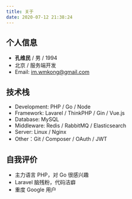 ```yaml
---
title: 关于
date: 2020-07-12 21:38:24
---
```


## 个人信息

* **孔维民** / 男 / 1994
* 北京 / 服务端开发
* Email: im.wmkong@gmail.com

## 技术栈

- Development: PHP / Go / Node
- Framework: Lavarel / ThinkPHP / Gin / Vue.js
- Database: MySQL
- Middleware: Redis / RabbitMQ / Elasticsearch
- Server: Linux / Nginx
- Other：Git / Composer / OAuth / JWT

## 自我评价

- 主力语言 PHP，对 Go 很感兴趣
- Laravel 脑残粉，代码洁癖
- 重度 Google 用户
